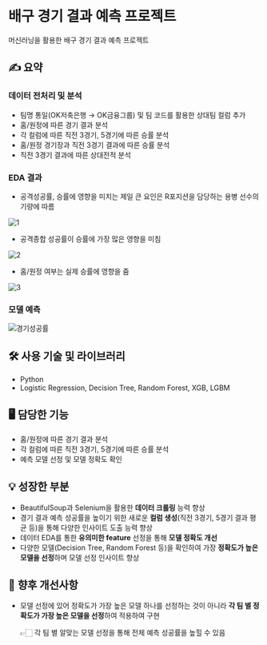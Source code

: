 # 배구 경기 결과 예측 프로젝트
머신러닝을 활용한 배구 경기 결과 예측 프로젝트

## ✍️ 요약

### 데이터 전처리 및 분석

- 팀명 통일(OK저축은행 → OK금융그룹) 및 팀 코드를 활용한 상대팀 컬럼 추가
- 홈/원정에 따른 경기 결과 분석
- 각 컬럼에 따른 직전 3경기, 5경기에 따른 승률 분석
- 홈/원정 경기장과 직전 3경기 결과에 따른 승률 분석
- 직전 3경기 결과에 따른 상대전적 분석

### EDA 결과

- 공격성공률, 승률에 영향을 미치는 제일 큰 요인은 R포지션을 담당하는 용병 선수의 기량에 따름

![1](https://user-images.githubusercontent.com/34684492/200192139-539f3c1e-7c06-4b98-89af-e6ec0874d305.JPG)


- 공격종합 성공률이 승률에 가장 많은 영향을 미침
    
![2](https://user-images.githubusercontent.com/34684492/200192144-2cb52ced-3874-4eb3-a3e1-6b0065487fb2.JPG)
  
  
- 홈/원정 여부는 실제 승률에 영향을 줌

![3](https://user-images.githubusercontent.com/34684492/200192155-a61d7b87-b07f-4414-a216-6747f04aa579.JPG)


### 모델 예측

![경기성공률](https://user-images.githubusercontent.com/34684492/200192162-8dadc9e4-6a1d-42e9-a8fe-e66b7e91bcba.png)


## 🛠 사용 기술 및 라이브러리

- Python
- Logistic Regression, Decision Tree, Random Forest, XGB, LGBM

## 🖥 담당한 기능

- 홈/원정에 따른 경기 결과 분석
- 각 컬럼에 따른 직전 3경기, 5경기에 따른 승률 분석
- 예측 모델 선정 및 모델 정확도 확인

## 💡 성장한 부분

- BeautifulSoup과 Selenium을 활용한 **데이터 크롤링** 능력 향상
- 경기 결과 예측 성공률을 높이기 위한 새로운 **컬럼 생성**(직전 3경기, 5경기 결과 평균 등)을 통해 다양한 인사이트 도출 능력 향상
- 데이터 EDA를 통한 **유의미한 feature** 선정을 통해 **모델 정확도 개선**
- 다양한 모델(Decision Tree, Random Forest 등)을 확인하여 가장 **정확도가 높은 모델을 선정**하며 모델 선정 인사이트 향상

## 🎈 향후 개선사항

- 모델 선정에 있어 정확도가 가장 높은 모델 하나를 선정하는 것이 아니라 **각 팀 별 정확도가 가장 높은 모델을 선정**하여 적용하여 구현

     👉🏻 각 팀 별 알맞는 모델 선정을 통해 전체 예측 성공률을 높힐 수 있음
